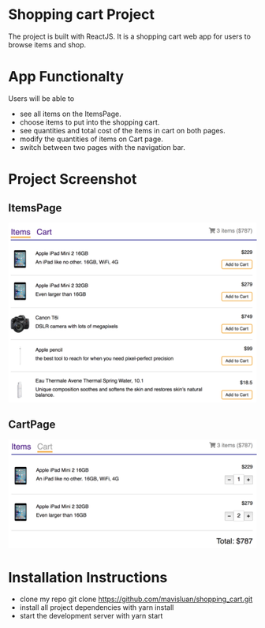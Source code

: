 # Shopping cart Project

The project is built with ReactJS.
It is a shopping cart web app for users to browse items and shop. 


# App Functionalty

Users will be able to 

- see all items on the ItemsPage. 
- choose items to put into the shopping cart.
- see quantities and total cost of the items in cart on both pages.
- modify the quantities of items on Cart page.
- switch between two pages with the navigation bar. 


# Project Screenshot 

## ItemsPage

![](src/icons/items-page.png )

## CartPage

![](src/icons/cart-page.png )


# Installation Instructions

- clone my repo git clone https://github.com/mavisluan/shopping_cart.git
- install all project dependencies with yarn install
- start the development server with yarn start

